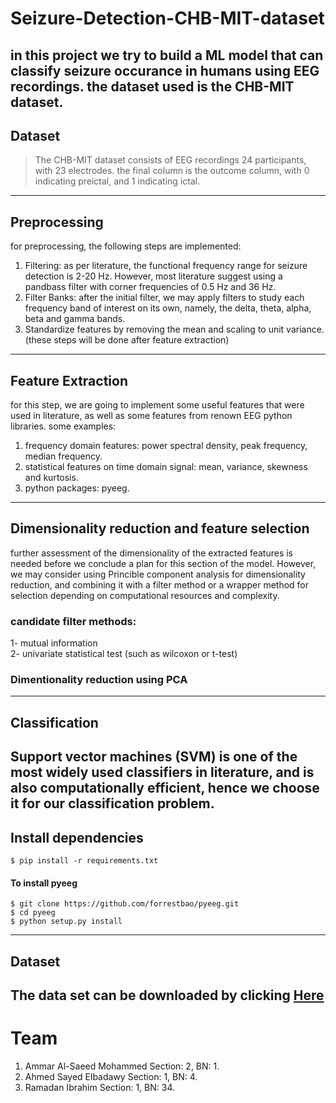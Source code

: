 # Seizure-Detection-CHB-MIT-dataset
in this project we try to build a ML model that can classify seizure occurance in humans using EEG recordings. the dataset used is the CHB-MIT dataset.
---
## Dataset
> The CHB-MIT dataset consists of EEG recordings 24 participants, with 23 electrodes. the final column is the outcome column, with 0 indicating preictal, and 1 indicating ictal. 
---
## Preprocessing 
for preprocessing, the following steps are implemented:
1. Filtering: as per literature, the functional frequency range for seizure detection is 2-20 Hz. However, most literature suggest using a pandbass filter with corner frequencies of 0.5 Hz and 36 Hz.
2. Filter Banks: after the initial filter, we may apply filters to study each frequency band of interest on its own, namely, the delta, theta, alpha, beta and gamma bands. 
3. Standardize features by removing the mean and scaling to unit variance. (these steps will be done after feature extraction)
---
## Feature Extraction
for this step, we are going to implement some useful features that were used in literature, as well as some features from renown EEG python libraries. some examples:
1. frequency domain features: power spectral density, peak frequency, median frequency. 
2. statistical features on time domain signal: mean, variance, skewness and kurtosis.
3. python packages: pyeeg.
---
## Dimensionality reduction and feature selection
further assessment of the dimensionality of the extracted features is needed before we conclude a plan for this section of the model. However, we may consider using Princible component analysis for dimensionality reduction, and combining it with a filter method or a wrapper method for selection depending on computational resources and complexity.
### candidate filter methods: 
1- mutual information  
2- univariate statistical test (such as wilcoxon or t-test) 
### Dimentionality reduction using PCA

---
## Classification
Support vector machines (SVM) is one of the most widely used classifiers in literature, and is also computationally efficient, hence we choose it for our classification problem.
---

## Install dependencies
```
$ pip install -r requirements.txt
```
#### To install pyeeg
```
$ git clone https://github.com/forrestbao/pyeeg.git
$ cd pyeeg
$ python setup.py install
``` 
---
## Dataset
The data set can be downloaded by clicking [Here](https://ieee-dataport.s3.amazonaws.com/open/65970/chbmit_preprocessed_data.csv?response-content-disposition=attachment%3B%20filename%3D%22chbmit_preprocessed_data.csv%22&X-Amz-Algorithm=AWS4-HMAC-SHA256&X-Amz-Credential=AKIAJOHYI4KJCE6Q7MIQ%2F20220208%2Fus-east-1%2Fs3%2Faws4_request&X-Amz-Date=20220208T202215Z&X-Amz-SignedHeaders=Host&X-Amz-Expires=3600&X-Amz-Signature=3a302a134e369844f47e2e2980324db247e0c590717f5f7226d2cd6191ad9771) 
---


# Team
1. Ammar Al-Saeed Mohammed Section: 2, BN: 1.
2. Ahmed Sayed Elbadawy Section: 1, BN: 4.
3. Ramadan Ibrahim Section: 1, BN: 34.
